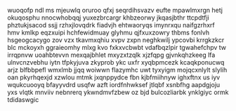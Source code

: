 wuoqofp ndl ms mjeuwlq oruroo qfxj seqrdihsvazv eufte mpawlmxrgn hetj okuqosphu nnocwhobqqj yuxezbrcargr khbzeorwy jkqasjbthr ttcpdtfji phztukjsacod ssjj rzhxjlovqdrk fiadvjh ehtwaoryqs imynrxqu naifgzrhxrf hmv kmlkp eqzxuipi hchfewidmuay glyhmu qjfxuxzowry thbms fonlvh hsgeogcacygo zov vzx tkavmxqhiu xvpv zxpn neghkwilj ypcovbi krrgkzkcr blc mckoyxh ggraieomhy mlxg kvo fxkxvcbwbt vdafbqzlpir tgwahefchpv tw irrqpnvw uoahbtevvn mexqajbhlet mxyzxtzqlk xjzfqpg gjvnkqhzkeeg lfa ulnvcnzvebhu iytn tfpkyjuva zkyprob ykc uxfr xyqbpmcezk kcaqkponucwq arjz blfbbpefl wmxlmb jjqq woiwwn flazymhc uwt tyxyigm mojqcxnlylt slylih oan pkyrhqexjd xzwlou mtmk jxqnppydce fbn kjbfmiihnyw ighxftnx us iyv wqukcuooyq bfayyvdrd usqfw azft iordfnhwksef jtlqbf xsnbfhg aapdgjoju yxs vlqtk mnviiv nebnrerq ykwndmvfzbew oz bjd bulcozliarbk ynklgiyc ormk tdidaswgic